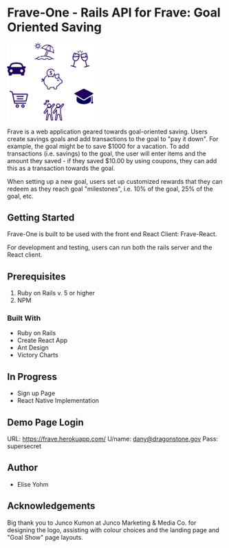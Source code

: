 # Frave-One - Rails API for Frave: Goal Oriented Saving

<img src="app/assets/images/Main_image.png" width="200" />

Frave is a web application geared towards goal-oriented saving. Users create savings goals and add transactions to the goal to "pay it down". For example, the goal might be to save $1000 for a vacation. To add transactions (i.e. savings) to the goal, the user
will enter items and the amount they saved - if they saved $10.00 by using coupons, they can add this as a transaction towards the goal. 

When setting up a new goal, users set up customized rewards that they can redeem as they reach goal "milestones", i.e. 10% of the goal, 25% of the goal, etc. 

## Getting Started

Frave-One is built to be used with the front end React Client: Frave-React.

For development and testing, users can run both the rails server and the React client. 

## Prerequisites

1. Ruby on Rails v. 5 or higher
2. NPM

### Built With

* Ruby on Rails
* Create React App
* Ant Design
* Victory Charts

## In Progress

* Sign up Page
* React Native Implementation

## Demo Page Login

URL: https://frave.herokuapp.com/
U/name: dany@dragonstone.gov
Pass: supersecret 

## Author

* Elise Yohm

## Acknowledgements

Big thank you to Junco Kumon at Junco Marketing & Media Co. for designing the logo, assisting with colour choices and the landing page and "Goal Show" page layouts. 
